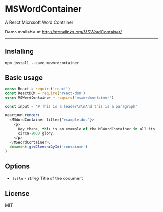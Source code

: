 # MSWordContainer

A React Microsoft Word Container

Demo available at http://stonelinks.org/MSWordContainer/

---

## Installing

```
npm install --save mswordcontainer
```

## Basic usage

```js
const React = require('react')
const ReactDOM = require('react-dom')
const MSWordContainer = require('mswordcontainer')

const input = '# This is a header\n\nAnd this is a paragraph'

ReactDOM.render(
  <MSWordContainer title={"example.doc"}>
    <p>
      Hey there, this is an example of the MSWordContainer in all its
      circa-2000 glory.
    </p>
  </MSWordContainer>,
  document.getElementById('container')
)
```

## Options

* `title` - _string_ Title of the document

## License

MIT
